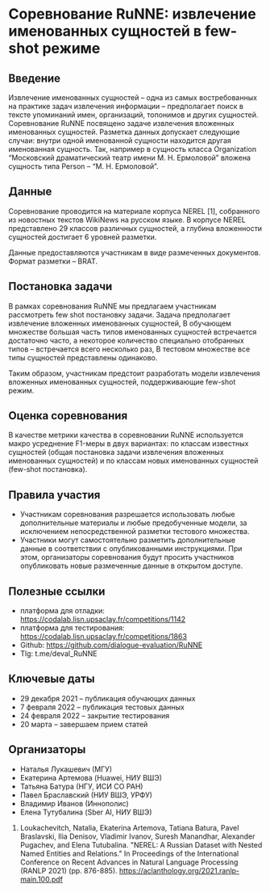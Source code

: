# Соревнование RuNNE: извлечение именованных сущностей в few-shot режиме
## Введение
Извлечение именованных сущностей – одна из самых востребованных на практике задач извлечения информации – предполагает поиск в тексте упоминаний имен, организаций, топонимов и других сущностей.  Соревнование RuNNE посвящено задаче извлечения вложенных именованных сущностей. Разметка данных допускает следующие случаи: внутри одной именованной сущности находится другая именованная сущность. Так, например в сущность класса Organization “Московский драматический театр имени М. Н. Ермоловой” вложена сущность типа Person – “М. Н. Ермоловой”. 


## Данные
Соревнование проводится на материале корпуса NEREL [1], собранного из новостных текстов WikiNews на русском языке. В корпусе NEREL представлено 29 классов различных сущностей, а глубина вложенности сущностей достигает 6 уровней разметки. 

Данные предоставляются участникам в виде размеченных документов. Формат разметки – BRAT.


## Постановка задачи 
В рамках соревнования RuNNE мы предлагаем  участникам рассмотреть few shot  постановку задачи. 
Задача предполагает извлечение вложенных именованных сущностей,
В обучающем множестве большая часть типов именованных сущностей  встречается достаточно часто, а некоторое количество специально отобранных типов – встречается всего несколько раз, 
В тестовом множестве все типы сущностей представлены одинаково.

Таким образом, участникам предстоит разработать модели извлечения вложенных именованных сущностей, поддерживающие few-shot режим. 

## Оценка соревнования
В качестве метрики качества в соревновании RuNNE используется макро усреднение F1-меры в двух вариантах:  по классам известных сущностей (общая постановка задачи извлечения вложенных именованных сущностей) и по классам новых именованных сущностей (few-shot постановка). 



## Правила участия 
* Участникам соревнования разрешается использовать любые дополнительные материалы и любые предобученные модели, за исключением непосредственной разметки тестового множества. 
* Участники могут самостоятельно разметить дополнительные данные в соответствии с опубликованными инструкциями. При этом, организаторы соревнования будут просить участников опубликовать новые размеченные данные в открытом доступе. 

## Полезные ссылки
* платформа для отладки: https://codalab.lisn.upsaclay.fr/competitions/1142 
* платформа для тестирования: https://codalab.lisn.upsaclay.fr/competitions/1863 
* Github: https://github.com/dialogue-evaluation/RuNNE
* Tlg: t.me/deval_RuNNE

## Ключевые даты 
* 29 декабря 2021 – публикация обучающих данных 
* 7 февраля 2022 –  публикация тестовых данных
* 24 февраля 2022 – закрытие тестирования 
* 20 марта – завершаем прием статей 


## Организаторы
* Наталья Лукашевич (МГУ)
* Екатерина Артемова (Huawei, НИУ ВШЭ)
* Татьяна Батура (НГУ, ИСИ СО РАН)
* Павел Браславский (НИУ ВШЭ, УРФУ)
* Владимир Иванов (Иннополис)
* Елена Тутубалина (Sber AI, НИУ ВШЭ)

1. Loukachevitch, Natalia, Ekaterina Artemova, Tatiana Batura, Pavel Braslavski, Ilia Denisov, Vladimir Ivanov, Suresh Manandhar, Alexander Pugachev, and Elena Tutubalina. "NEREL: A Russian Dataset with Nested Named Entities and Relations." In Proceedings of the International Conference on Recent Advances in Natural Language Processing (RANLP 2021) (pp. 876-885). https://aclanthology.org/2021.ranlp-main.100.pdf
